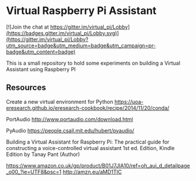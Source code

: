 # Virtual Raspberry Pi Assistant

[![Join the chat at https://gitter.im/virtual_pi/Lobby](https://badges.gitter.im/virtual_pi/Lobby.svg)](https://gitter.im/virtual_pi/Lobby?utm_source=badge&utm_medium=badge&utm_campaign=pr-badge&utm_content=badge)

This is a small repository to hold some experiments on building a Virtual Assistant using Raspberry PI


## Resources
Create a new virtual environment for Python
https://uoa-eresearch.github.io/eresearch-cookbook/recipe/2014/11/20/conda/

PortAudio
http://www.portaudio.com/download.html

PyAudio
https://people.csail.mit.edu/hubert/pyaudio/

Building a Virtual Assistant for Raspberry Pi: The practical guide for constructing a voice-controlled virtual assistant 1st ed. Edition, Kindle Edition by Tanay Pant  (Author)

https://www.amazon.co.uk/gp/product/B01J7JIA10/ref=oh_aui_d_detailpage_o00_?ie=UTF8&psc=1
http://amzn.eu/aMD1TIC
